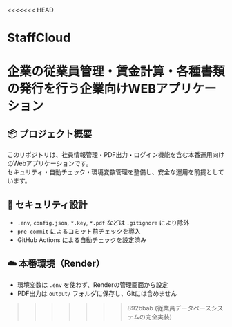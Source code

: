 <<<<<<< HEAD
# StaffCloud
企業の従業員管理・賃金計算・各種書類の発行を行う企業向けWEBアプリケーション
=======
## 📦 プロジェクト概要

このリポジトリは、社員情報管理・PDF出力・ログイン機能を含む本番運用向けのWebアプリケーションです。  
セキュリティ・自動チェック・環境変数管理を整備し、安全な運用を前提としています。

## 🔐 セキュリティ設計

- `.env`, `config.json`, `*.key`, `*.pdf` などは `.gitignore` により除外
- `pre-commit` によるコミット前チェックを導入
- GitHub Actions による自動チェックを設定済み

## ☁️ 本番環境（Render）

- 環境変数は `.env` を使わず、Renderの管理画面から設定
- PDF出力は `output/` フォルダに保存し、Gitには含めません
>>>>>>> 892bbab (従業員データベースシステムの完全実装)
